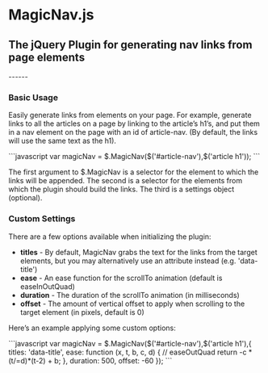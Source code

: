 <h1>MagicNav.js</h1>
<h2>The jQuery Plugin for generating nav links from page elements</h1>
------
<h3>Basic Usage</h3>
<p>Easily generate links from elements on your page. For example, generate links to all the articles on a page by linking to the article&rsquo;s h1&rsquo;s, and put them in a nav element on the page with an id of article-nav. (By default, the links will use the same text as the h1).</p>
```javascript
var magicNav = $.MagicNav($('#article-nav'),$('article h1'));
```
<p>The first argument to $.MagicNav is a selector for the element to which the links will be appended. The second is a selector for the elements from which the plugin should build the links. The third is a settings object (optional).</p>
<h3>Custom Settings</h3>
<p>There are a few options available when initializing the plugin:</p>
<ul>
    <li><strong>titles</strong> - By default, MagicNav grabs the text for the links from the target elements, but you may alternatively use an attribute instead (e.g. 'data-title')</li>
    <li><strong>ease</strong> - An ease function for the scrollTo animation (default is easeInOutQuad)
    </li>
    <li><strong>duration</strong> - The duration of the scrollTo animation (in milliseconds)</li>
    <li><strong>offset</strong> - The amount of vertical offset to apply when scrolling to the target element (in pixels, default is 0)</li>
</ul>
<p>Here&rsquo;s an example applying some custom options:</p>
```javascript
var magicNav = $.MagicNav($('#article-nav'),$('article h1'),{
titles: 'data-title',
ease: function (x, t, b, c, d) {
// easeOutQuad
return -c *(t/=d)*(t-2) + b;
},
duration: 500,
offset: -60
});
```